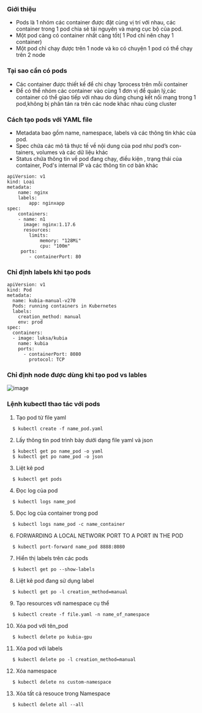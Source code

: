 ### Giới thiệu
-  Pods là 1 nhóm các container được đặt cùng vị trí với nhau, các container trong 1 pod chia sẻ tài nguyên và mạng cục bộ của pod.
- Một pod càng có container nhất càng tốt( 1 Pod chỉ nên chạy 1 container)
- Một pod chỉ chạy được trên 1 node và ko có chuyện 1 pod có thể chạy trên 2 node

### Tại sao cần có pods
- Các container được thiết kế để chi chạy 1process trên mỗi container
- Để có thể nhóm các container vào cùng 1 đơn vị để quản lý,các container có thể giao tiếp với nhau do dùng chung kết nối mạng trong 1 pod,không bị phân tán ra trên các node khác nhau cùng cluster

### Cách tạo pods với YAML file

- Metadata bao gồm name, namespace, labels và các thông tin khác của pod.
- Spec chứa các mô tả thực tế về nội dung của  pod như  pod’s con-tainers, volumes và các dữ liệu khác
- Status chứa thông tin về pod đang chạy, điều kiện , trạng thái của container, Pod's internal IP và các thông tin cơ bản khác

```
apiVersion: v1
kind: Loại 
metadata: 
	name: nginx
	labels:
		app: nginxapp
spec:
	containers:
	- name: n1
	  image: nginx:1.17.6
	  resources:
	  	limits:
			memory: "128Mi"
			cpu: "100m"
	 ports:
	 	- containerPort: 80
```


### Chỉ định labels khi tạo pods
```
apiVersion: v1
kind: Pod
metadata:
  name: kubia-manual-v270
  Pods: running containers in Kubernetes
  labels:
    creation_method: manual
    env: prod
spec:
  containers:
  - image: luksa/kubia
    name: kubia
    ports:
      - containerPort: 8080
        protocol: TCP
```
### Chỉ định node được dùng khi tạo pod vs lables
![image](https://github.com/nacdanh98/Yang-NT-K8S/assets/49748262/f5f41468-1db8-4a9d-9c72-a2b73ca6f3d2)

### Lệnh kubectl thao tác với pods
1. Tạo pod từ file yaml
```
  $ kubectl create -f name_pod.yaml
```
2. Lấy thông tin pod trình bày dưới dạng file yaml và json
```
  $ kubectl get po name_pod -o yaml
  $ kubectl get po name_pod -o json
```
3. Liệt kê pod 
```
  $ kubectl get pods
 ```
4. Đọc log của pod
```
  $ kubectl logs name_pod
```
5. Đọc log của container trong pod
```
  $ kubectl logs name_pod -c name_container
```
6. FORWARDING A LOCAL NETWORK PORT TO A PORT IN THE POD
```
  $ kubectl port-forward name_pod 8888:8080
```
7. Hiển thị labels trên các pods
```
  $ kubectl get po --show-labels
```
8. Liệt kê pod đang sử dụng label
```
  $ kubectl get po -l creation_method=manual
```
9. Tạo resources với namespace cụ thể
```
  $ kubectl create -f file.yaml -n name_of_namespace
```
10. Xóa pod với tên_pod
```
  $ kubectl delete po kubia-gpu
```
11. Xóa pod với labels
```
  $ kubectl delete po -l creation_method=manual
```
12. Xóa namespace
```
  $ kubectl delete ns custom-namespace
```
13. Xóa tất cả resouce trong Namespace
```
  $ kubectl delete all --all
```
  
 
